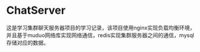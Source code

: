 # ChatServer
这是学习集群聊天服务器项目的学习记录，该项目使用nginx实现负载均衡环境，并且基于muduo网络库实现网络通信，redis实现集群服务器之间的通信，mysql存储对应的数据。
